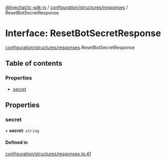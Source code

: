 [@livechat/lc-sdk-js](../README.md) / [configuration/structures/responses](../modules/configuration_structures_responses.md) / ResetBotSecretResponse

# Interface: ResetBotSecretResponse

[configuration/structures/responses](../modules/configuration_structures_responses.md).ResetBotSecretResponse

## Table of contents

### Properties

- [secret](configuration_structures_responses.ResetBotSecretResponse.md#secret)

## Properties

### secret

• **secret**: `string`

#### Defined in

[configuration/structures/responses.ts:41](https://github.com/livechat/lc-sdk-js/blob/25e113d/src/configuration/structures/responses.ts#L41)
